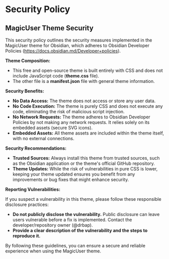 # Security Policy

## MagicUser Theme Security

This security policy outlines the security measures implemented in the MagicUser theme for Obsidian, which adheres to Obsidian Developer Policies (https://docs.obsidian.md/Developer+policies).

**Theme Composition:**

* This free and open-source theme is built entirely with CSS and does not include JavaScript code (**theme.css** file).
* The other file is a **manifest.json** file with general theme information.

**Security Benefits:**

* **No Data Access:** The theme does not access or store any user data.
* **No Code Execution:** The theme is purely CSS and does not execute any code, eliminating the risk of malicious script injection.
* **No Network Requests:** The theme adheres to Obsidian Developer Policies by not making any network requests. It relies solely on its embedded assets (secure SVG icons).
* **Embedded Assets:** All theme assets are included within the theme itself, with no external connections.

**Security Recommendations:**

* **Trusted Sources:** Always install this theme from trusted sources, such as the Obsidian application or the theme's official GitHub repository.
* **Theme Updates:** While the risk of vulnerabilities in pure CSS is lower, keeping your theme updated ensures you benefit from any improvements or bug fixes that might enhance security.

**Reporting Vulnerabilities:**

If you suspect a vulnerability in this theme, please follow these responsible disclosure practices:

* **Do not publicly disclose the vulnerability.** Public disclosure can leave users vulnerable before a fix is implemented. Contact the developer/repository owner (@drbap).
* **Provide a clear description of the vulnerability and the steps to reproduce it.**

By following these guidelines, you can ensure a secure and reliable experience when using the MagicUser theme.
